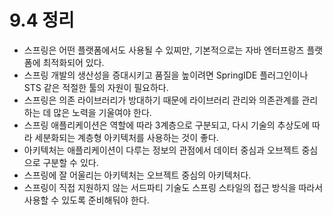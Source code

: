 # 9.4 정리
- 스프링은 어떤 플랫폼에서도 사용될 수 있찌만, 기본적으로는 자바 엔터프랑즈 플랫폼에 최적화되어 있다.
- 스프링 개발의 생산성을 증대시키고 품질을 높이려면 SpringIDE 플러그인이나 STS 같은 적절한 툴의 자원이 필요하다.
- 스프링은 의존 라이브러리가 방대하기 때문에 라이브러리 관리와 의존관계를 관리하는 데 많은 노력을 기울여야 한다.
- 스프링 애플리케이션은 역할에 따라 3계층으로 구분되고, 다시 기술의 추상도에 따라 세분화되는 계층형 아키텍처를 사용하는 것이 좋다.
- 아키텍처는 애플리케이션이 다루는 정보의 관점에서 데이터 중심과 오브젝트 중심으로 구분할 수 있다.
- 스프링에 잘 어울리는 아키텍처는 오브젝트 중심의 아키텍처다.
- 스프링이 직접 지원하지 않는 서드파티 기술도 스프링 스타일의 접근 방식을 따라서 사용할 수 있도록 준비해둬야 한다.
